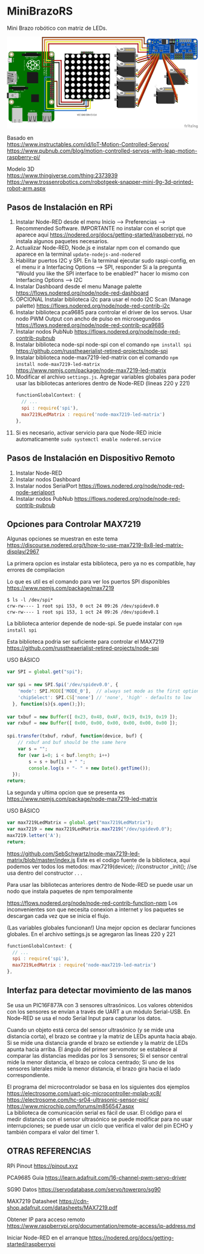# MiniBrazoRS
Mini Brazo robótico con matriz de LEDs.

![Diagrama](/diagrama_rasp.png)

Basado en  
https://www.instructables.com/id/IoT-Motion-Controlled-Servos/  
https://www.pubnub.com/blog/motion-controlled-servos-with-leap-motion-raspberry-pi/  

Modelo 3D  
https://www.thingiverse.com/thing:2373939  
https://www.trossenrobotics.com/robotgeek-snapper-mini-9g-3d-printed-robot-arm.aspx  

## Pasos de Instalación en RPi

1.  Instalar Node-RED desde el menu Inicio --> Preferencias --> Recommended Software.
    IMPORTANTE no instalar con el script que aparece aquí https://nodered.org/docs/getting-started/raspberrypi, no instala algunos paquetes necesarios.
2.  Actualizar Node-RED, Node.js e instalar npm con el comando que aparece en la terminal `update-nodejs-and-nodered`
3.  Habilitar puertos I2C y SPI. En la terminal ejecutar sudo raspi-config,
    en el menu ir a Interfacing Options --> SPI, responder Si a la pregunta "Would you like the SPI interface to be enabled?"
    hacer lo mismo con Interfacing Options --> I2C
4.  Instalar Dashboard desde el menu Manage palette
    https://flows.nodered.org/node/node-red-dashboard
5.  OPCIONAL Instalar biblioteca i2c para usar el nodo I2C Scan (Manage palette)
    https://flows.nodered.org/node/node-red-contrib-i2c
6.  Instalar biblioteca pca9685 para controlar el driver de los servos. Usar nodo PWM Output con ancho de pulso en microsegundos
    https://flows.nodered.org/node/node-red-contrib-pca9685
7.  Instalar nodos PubNub
    https://flows.nodered.org/node/node-red-contrib-pubnub
8.  Instalar biblioteca node-spi node-spi con el comando `npm install spi`
    https://github.com/russtheaerialist-retired-projects/node-spi
9.  Instalar biblioteca node-max7219-led-matrix con el comando `npm install node-max7219-led-matrix`
    https://www.npmjs.com/package/node-max7219-led-matrix
10. Modificar el archivo `settings.js`.
    Agregar variables globales para poder usar las bibliotecas anteriores dentro de Node-RED (lineas 220 y 221)
    ```js
    functionGlobalContext: {
      // ...
      spi : require('spi'),
      max7219LedMatrix : require('node-max7219-led-matrix')
    },
    ```
11. Si es necesario, activar servicio para que Node-RED inicie automaticamente `sudo systemctl enable nodered.service`
   
## Pasos de Instalación en Dispositivo Remoto

1. Instalar Node-RED
2. Instalar nodos Dashboard
3. Instalar nodos SerialPort
   https://flows.nodered.org/node/node-red-node-serialport
4. Instalar nodos PubNub
   https://flows.nodered.org/node/node-red-contrib-pubnub

## Opciones para Controlar MAX7219

Algunas opciones se muestran en este tema\
https://discourse.nodered.org/t/how-to-use-max7219-8x8-led-matrix-display/2967

La primera opcion es instalar esta biblioteca, pero ya no es compatible, hay errores de compilacion

Lo que es util es el comando para ver los puertos SPI disponibles\
https://www.npmjs.com/package/max7219

```
$ ls -l /dev/spi*
crw-rw---- 1 root spi 153, 0 oct 24 09:26 /dev/spidev0.0
crw-rw---- 1 root spi 153, 1 oct 24 09:26 /dev/spidev0.1
```
La biblioteca anterior depende de node-spi. Se puede instalar con `npm install spi`

Esta biblioteca podria ser suficiente para controlar el MAX7219
https://github.com/russtheaerialist-retired-projects/node-spi

USO BÁSICO
```js
var SPI = global.get("spi");

var spi = new SPI.Spi('/dev/spidev0.0', {
    'mode': SPI.MODE['MODE_0'],  // always set mode as the first option
    'chipSelect': SPI.CS['none'] // 'none', 'high' - defaults to low
  }, function(s){s.open();});

var txbuf = new Buffer([ 0x23, 0x48, 0xAF, 0x19, 0x19, 0x19 ]);
var rxbuf = new Buffer([ 0x00, 0x00, 0x00, 0x00, 0x00, 0x00 ]);

spi.transfer(txbuf, rxbuf, function(device, buf) {
    // rxbuf and buf should be the same here
    var s = "";
    for (var i=0; i < buf.length; i++)
        s = s + buf[i] + " ";
        console.log(s + "- " + new Date().getTime());
  });
return;
```
La segunda y ultima opcion que se presenta es\
https://www.npmjs.com/package/node-max7219-led-matrix

USO BÁSICO
```js
var max7219LedMatrix = global.get("max7219LedMatrix");
var max7219 = new max7219LedMatrix.max7219("/dev/spidev0.0");
max7219.letter('A');
return;
```

https://github.com/SebSchwartz/node-max7219-led-matrix/blob/master/index.js
Este es el codigo fuente de la biblioteca, aqui podemos ver todos los metodos:
max7219(device); //constructor
_init(); //se usa dentro del constructor
. . .

Para usar las bibliotecas anteriores dentro de Node-RED se puede usar un nodo que instala paquetes de npm temporalmente

https://flows.nodered.org/node/node-red-contrib-function-npm
Los inconvenientes son que necesita conexion a internet y los paquetes se descargan cada vez que se inicia el flujo.

(Las variables globales funcionan!) Una mejor opcion es declarar funciones globales. 
En el archivo settings.js se agregaron las lineas 220 y 221
```js
functionGlobalContext: {
  // ...
  spi : require('spi'),
  max7219LedMatrix : require('node-max7219-led-matrix')
},
```
## Interfaz para detectar movimiento de las manos
Se usa un PIC16F877A con 3 sensores ultrasónicos. Los valores obtenidos con los sensores se envían a través de UART a un módulo Serial-USB. En Node-RED se usa el nodo Serial Input para capturar los datos.

Cuando un objeto está cerca del sensor ultrasónico (y se mide una distancia corta), el brazo se contrae y la matriz de LEDs apunta hacia abajo. Si se mide una distancia grande el brazo se extiende y la matriz de LEDs apunta hacia arriba. El ángulo del primer servomotor se establece al comparar las distancias medidas por los 3 sensores; Si el sensor central mide la menor distancia, el brazo se coloca centrado; Si uno de los sensores laterales mide la menor distancia, el brazo gira hacia el lado correspondiente.

El programa del microcontrolador se basa en los siguientes dos ejemplos  
https://electrosome.com/uart-pic-microcontroller-mplab-xc8/  
https://electrosome.com/hc-sr04-ultrasonic-sensor-pic/  
https://www.microchip.com/forums/m856547.aspx  
La biblioteca de comunicación serial es fácil de usar. El código para el medir distancia con el sensor ultrasónico se puede modificar para no usar interrupciones; se puede usar un ciclo que verifica el valor del pin ECHO y también compara el valor del timer 1.

## OTRAS REFERENCIAS
RPi Pinout
https://pinout.xyz

PCA9685 Guia
https://learn.adafruit.com/16-channel-pwm-servo-driver

SG90 Datos
https://servodatabase.com/servo/towerpro/sg90

MAX7219 Datasheet
https://cdn-shop.adafruit.com/datasheets/MAX7219.pdf

Obtener IP para acceso remoto
https://www.raspberrypi.org/documentation/remote-access/ip-address.md

Iniciar Node-RED en el arranque
https://nodered.org/docs/getting-started/raspberrypi
